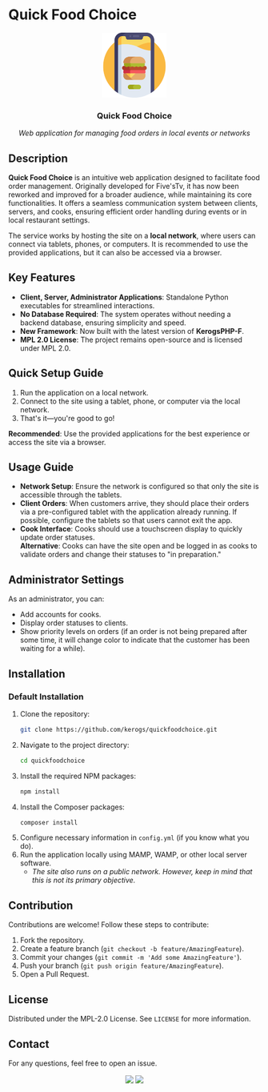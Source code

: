 # Quick Food Choice
<div align="center">
    <img alt="" src=".ksinf/logo.png" height="130px">
    <h3>Quick Food Choice</h3>
    <em>Web application for managing food orders in local events or networks</em>
</div>

## Description

**Quick Food Choice** is an intuitive web application designed to facilitate food order management. Originally developed for Five'sTv, it has now been reworked and improved for a broader audience, while maintaining its core functionalities. It offers a seamless communication system between clients, servers, and cooks, ensuring efficient order handling during events or in local restaurant settings.

The service works by hosting the site on a **local network**, where users can connect via tablets, phones, or computers. It is recommended to use the provided applications, but it can also be accessed via a browser.

## Key Features
- **Client, Server, Administrator Applications**: Standalone Python executables for streamlined interactions.
- **No Database Required**: The system operates without needing a backend database, ensuring simplicity and speed.
- **New Framework**: Now built with the latest version of **KerogsPHP-F**.
- **MPL 2.0 License**: The project remains open-source and is licensed under MPL 2.0.

## Quick Setup Guide
1. Run the application on a local network.
2. Connect to the site using a tablet, phone, or computer via the local network.
3. That's it—you're good to go!

**Recommended**: Use the provided applications for the best experience or access the site via a browser.

## Usage Guide
- **Network Setup**: Ensure the network is configured so that only the site is accessible through the tablets.
- **Client Orders**: When customers arrive, they should place their orders via a pre-configured tablet with the application already running. If possible, configure the tablets so that users cannot exit the app.
- **Cook Interface**: Cooks should use a touchscreen display to quickly update order statuses.  
  **Alternative**: Cooks can have the site open and be logged in as cooks to validate orders and change their statuses to "in preparation."

## Administrator Settings
As an administrator, you can:
- Add accounts for cooks.
- Display order statuses to clients.
- Show priority levels on orders (if an order is not being prepared after some time, it will change color to indicate that the customer has been waiting for a while).

## Installation

### Default Installation

1. Clone the repository:
    ```bash
    git clone https://github.com/kerogs/quickfoodchoice.git
    ```
2. Navigate to the project directory:
    ```bash
    cd quickfoodchoice
    ```
3. Install the required NPM packages:
    ```bash
    npm install
    ```
4. Install the Composer packages:
    ```bash
    composer install
    ```
5. Configure necessary information in `config.yml` (if you know what you do).
6. Run the application locally using MAMP, WAMP, or other local server software.
    - *The site also runs on a public network. However, keep in mind that this is not its primary objective.*

## Contribution

Contributions are welcome! Follow these steps to contribute:

1. Fork the repository.
2. Create a feature branch (`git checkout -b feature/AmazingFeature`).
3. Commit your changes (`git commit -m 'Add some AmazingFeature'`).
4. Push your branch (`git push origin feature/AmazingFeature`).
5. Open a Pull Request.

## License

Distributed under the MPL-2.0 License. See `LICENSE` for more information.

## Contact

For any questions, feel free to open an issue.

<p align="center">
  <img align="center" src=".ksinf/fivestv.png" width="100" />
  <img align="center" src=".ksinf/ksinf.png" width="100" /> 
</p>
